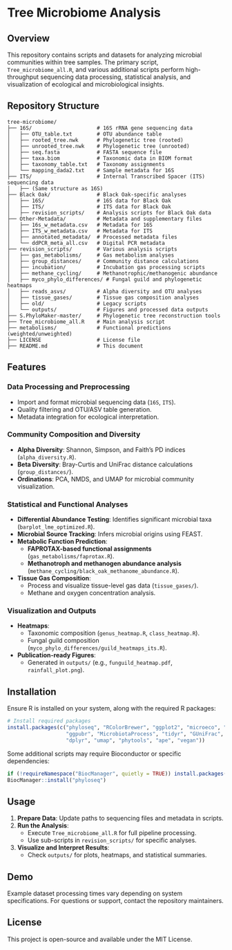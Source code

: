 # Tree Microbiome Analysis

## Overview
This repository contains scripts and datasets for analyzing microbial communities within tree samples. The primary script, `Tree_microbiome_all.R`, and various additional scripts perform high-throughput sequencing data processing, statistical analysis, and visualization of ecological and microbiological insights.

## Repository Structure
```
tree-microbiome/
├── 16S/                     # 16S rRNA gene sequencing data
│   ├── OTU_table.txt        # OTU abundance table
│   ├── rooted_tree.nwk      # Phylogenetic tree (rooted)
│   ├── unrooted_tree.nwk    # Phylogenetic tree (unrooted)
│   ├── seq.fasta            # FASTA sequence file
│   ├── taxa.biom            # Taxonomic data in BIOM format
│   ├── taxonomy_table.txt   # Taxonomy assignments
│   └── mapping_dada2.txt    # Sample metadata for 16S
├── ITS/                     # Internal Transcribed Spacer (ITS) sequencing data
│   ├── (Same structure as 16S)
├── Black Oak/               # Black Oak-specific analyses
│   ├── 16S/                 # 16S data for Black Oak
│   ├── ITS/                 # ITS data for Black Oak
│   ├── revision_scripts/    # Analysis scripts for Black Oak data
├── Other-Metadata/          # Metadata and supplementary files
│   ├── 16s_w_metadata.csv   # Metadata for 16S
│   ├── ITS_w_metadata.csv   # Metadata for ITS
│   ├── annotated_metadata/  # Processed metadata files
│   └── ddPCR_meta_all.csv   # Digital PCR metadata
├── revision_scripts/        # Various analysis scripts
│   ├── gas_metabolisms/     # Gas metabolism analyses
│   ├── group_distances/     # Community distance calculations
│   ├── incubation/          # Incubation gas processing scripts
│   ├── methane_cycling/     # Methanotrophic/methanogenic abundance
│   ├── myco_phylo_differences/ # Fungal guild and phylogenetic heatmaps
│   ├── reads_asvs/          # Alpha diversity and OTU analyses
│   ├── tissue_gases/        # Tissue gas composition analyses
│   ├── old/                 # Legacy scripts
│   └── outputs/             # Figures and processed data outputs
├── S.PhyloMaker-master/     # Phylogenetic tree reconstruction tools
├── Tree_microbiome_all.R    # Main analysis script
├── metabolisms/             # Functional predictions (weighted/unweighted)
├── LICENSE                  # License file
├── README.md                # This document
```

## Features
### **Data Processing and Preprocessing**
- Import and format microbial sequencing data (`16S`, `ITS`).
- Quality filtering and OTU/ASV table generation.
- Metadata integration for ecological interpretation.

### **Community Composition and Diversity**
- **Alpha Diversity**: Shannon, Simpson, and Faith’s PD indices (`alpha_diversity.R`).
- **Beta Diversity**: Bray-Curtis and UniFrac distance calculations (`group_distances/`).
- **Ordinations**: PCA, NMDS, and UMAP for microbial community visualization.

### **Statistical and Functional Analyses**
- **Differential Abundance Testing**: Identifies significant microbial taxa (`barplot_lme_optimized.R`).
- **Microbial Source Tracking**: Infers microbial origins using FEAST.
- **Metabolic Function Prediction**:
  - **FAPROTAX-based functional assignments** (`gas_metabolisms/faprotax.R`).
  - **Methanotroph and methanogen abundance analysis** (`methane_cycling/black_oak_methanome_abundance.R`).
- **Tissue Gas Composition**:
  - Process and visualize tissue-level gas data (`tissue_gases/`).
  - Methane and oxygen concentration analysis.

### **Visualization and Outputs**
- **Heatmaps**:
  - Taxonomic composition (`genus_heatmap.R`, `class_heatmap.R`).
  - Fungal guild composition (`myco_phylo_differences/guild_heatmaps_its.R`).
- **Publication-ready Figures**:
  - Generated in `outputs/` (e.g., `funguild_heatmap.pdf`, `rainfall_plot.png`).

## Installation
Ensure R is installed on your system, along with the required R packages:
```r
# Install required packages
install.packages(c("phyloseq", "RColorBrewer", "ggplot2", "microeco", "pheatmap",
                   "ggpubr", "MicrobiotaProcess", "tidyr", "GUniFrac", "FEAST",
                   "dplyr", "umap", "phytools", "ape", "vegan"))
```
Some additional scripts may require Bioconductor or specific dependencies:
```r
if (!requireNamespace("BiocManager", quietly = TRUE)) install.packages("BiocManager")
BiocManager::install("phyloseq")
```

## Usage
1. **Prepare Data**: Update paths to sequencing files and metadata in scripts.
2. **Run the Analysis**:
   - Execute `Tree_microbiome_all.R` for full pipeline processing.
   - Use sub-scripts in `revision_scripts/` for specific analyses.
3. **Visualize and Interpret Results**:
   - Check `outputs/` for plots, heatmaps, and statistical summaries.

## Demo
Example dataset processing times vary depending on system specifications. For questions or support, contact the repository maintainers.

## License
This project is open-source and available under the MIT License.
